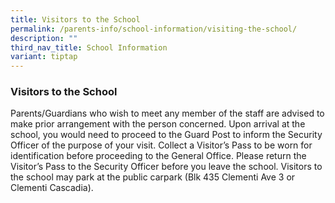 ```yaml
---
title: Visitors to the School
permalink: /parents-info/school-information/visiting-the-school/
description: ""
third_nav_title: School Information
variant: tiptap
---
```

<h3>Visitors to the School</h3>
<p>Parents/Guardians who wish to meet any member of the staff are advised
to make prior arrangement with the person concerned. Upon arrival at the
school, you would need to proceed to the Guard Post to inform the Security
Officer of the purpose of your visit. Collect a Visitor’s Pass to be worn
for identification before proceeding to the General Office. Please return
the Visitor’s Pass to the Security Officer before you leave the school.
Visitors to the school may park at the public carpark (Blk 435 Clementi
Ave 3 or Clementi Cascadia).</p>